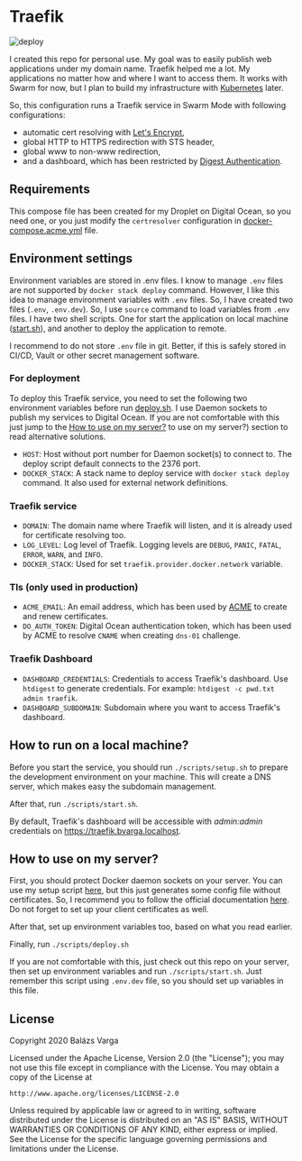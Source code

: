 # Traefik

![deploy](https://github.com/warnyul/traefik-docker-compose/workflows/deploy/badge.svg)

I created this repo for personal use. My goal was to easily publish web applications under my domain name.
Traefik helped me a lot. My applications no matter how and where I want to access them. It works with Swarm for now, but I plan to build my infrastructure with [Kubernetes](https://kubernetes.io) later.

So, this configuration runs a Traefik service in Swarm Mode with following configurations:
* automatic cert resolving with [Let's Encrypt](https://letsencrypt.org),
* global HTTP to HTTPS redirection with STS header,
* global www to non-www redirection,
* and a dashboard, which has been restricted by [Digest Authentication](https://docs.traefik.io/middlewares/digestauth/).

## Requirements

This compose file has been created for my Droplet on Digital Ocean, so you need one, or you just modify the `certresolver` configuration in [docker-compose.acme.yml](docker-compose.acme.yml) file.

## Environment settings

Environment variables are stored in .env files. I know to manage `.env` files are not supported by `docker stack deploy` command. However, I like this idea to manage environment variables with `.env` files. So, I have created two files (`.env`, `.env.dev`). So, I use `source` command to load variables from `.env` files. I have two shell scripts. One for start the application on local machine ([start.sh](./scripts/start.sh)), and another to deploy the application to remote.

I recommend to do not store `.env` file in git. Better, if this is safely stored in CI/CD, Vault or other secret management software.

### For deployment

To deploy this Traefik service, you need to set the following two environment variables before run [deploy.sh](./scripts/deploy.sh). I use Daemon sockets to publish my services to Digital Ocean. If you are not comfortable with this just jump to the [How to use on my server?](./README.md#How-to-use-on-my-server?) to use on my server?) section to read alternative solutions.

* `HOST`: Host without port number for Daemon socket(s) to connect to. The deploy script default connects to the 2376 port.
* `DOCKER_STACK`: A stack name to deploy service with `docker stack deploy` command. It also used for external network definitions.

### Traefik service
* `DOMAIN`: The domain name where Traefik will listen, and it is already used for certificate resolving too.
* `LOG_LEVEL`: Log level of Traefik. Logging levels are `DEBUG`, `PANIC`, `FATAL`, `ERROR`, `WARN`, and `INFO`.
* `DOCKER_STACK`: Used for set `traefik.provider.docker.network` variable.

### Tls (only used in production)
* `ACME_EMAIL`: An email address, which has been used by [ACME](https://github.com/acmesh-official/acme.sh) to create and renew certificates.
* `DO_AUTH_TOKEN`: Digital Ocean authentication token, which has been used by ACME to resolve `CNAME` when creating `dns-01` challenge.

### Traefik Dashboard
* `DASHBOARD_CREDENTIALS`: Credentials to access Traefik's dashboard. Use `htdigest` to generate credentials. For example: `htdigest -c pwd.txt admin traefik`.
* `DASHBOARD_SUBDOMAIN`: Subdomain where you want to access Traefik's dashboard.

## How to run on a local machine?

Before you start the service, you should run `./scripts/setup.sh` to prepare the development environment on your machine.
This will create a DNS server, which makes easy the subdomain management.

After that, run `./scripts/start.sh`.

By default, Traefik's dashboard will be accessible with _admin:admin_ credentials on https://traefik.bvarga.localhost.

## How to use on my server?

First, you should protect Docker daemon sockets on your server. You can use my setup script [here](https://github.com/warnyul/digital-ocean-setup#protect_dockersh), but this just generates some config file without certificates. So, I recommend you to follow the official documentation [here](https://docs.docker.com/engine/security/https/). Do not forget to set up your client certificates as well.

After that, set up environment variables too, based on what you read earlier.

Finally, run `./scripts/deploy.sh`

If you are not comfortable with this, just check out this repo on your server, then set up environment variables and run `./scripts/start.sh`. Just remember this script using `.env.dev` file, so you should set up variables in this file.

## License

Copyright 2020 Balázs Varga

Licensed under the Apache License, Version 2.0 (the "License");
you may not use this file except in compliance with the License.
You may obtain a copy of the License at

    http://www.apache.org/licenses/LICENSE-2.0

Unless required by applicable law or agreed to in writing, software
distributed under the License is distributed on an "AS IS" BASIS,
WITHOUT WARRANTIES OR CONDITIONS OF ANY KIND, either express or implied.
See the License for the specific language governing permissions and
limitations under the License.